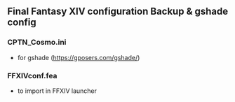 ## Final Fantasy XIV configuration Backup & gshade config

### CPTN_Cosmo.ini
- for gshade (https://gposers.com/gshade/)

### FFXIVconf.fea
- to import in FFXIV launcher